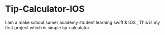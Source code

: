 # Tip-Calculator-IOS

I am a make school sumer academy student learning swift & IOS ,
This is my first project which is simple tip-calculator
